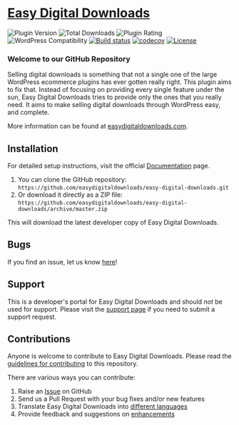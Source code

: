 # [Easy Digital Downloads](https://easydigitaldownloads.com) #

![Plugin Version](https://img.shields.io/wordpress/plugin/v/easy-digital-downloads.svg?maxAge=172800) ![Total Downloads](https://img.shields.io/wordpress/plugin/dt/easy-digital-downloads.svg?maxAge=172800) ![Plugin Rating](https://img.shields.io/wordpress/plugin/r/easy-digital-downloads.svg?maxAge=172800) ![WordPress Compatibility](https://img.shields.io/wordpress/v/easy-digital-downloads.svg?maxAge=172800) [![Build status](https://badge.buildkite.com/e318e1649f3a28f4029272231b926126d5664837d575cd507a.svg?branch=main)](https://buildkite.com/sandhills-development-llc/easy-digital-downloads?branch=main) [![codecov](https://codecov.io/gh/awesomemotive/easy-digital-downloads-pro/graph/badge.svg?token=1GO25ZU8XC)](https://codecov.io/gh/awesomemotive/easy-digital-downloads-pro) [![License](https://img.shields.io/badge/license-GPL--2.0%2B-blue.svg)](https://github.com/easydigitaldownloads/easy-digital-downloads/blob/master/license.txt)

### Welcome to our GitHub Repository

Selling digital downloads is something that not a single one of the large WordPress ecommerce plugins has ever gotten really right. This plugin aims to fix that. Instead of focusing on providing every single feature under the sun, Easy Digital Downloads tries to provide only the ones that you really need. It aims to make selling digital downloads through WordPress easy, and complete.

More information can be found at [easydigitaldownloads.com](https://easydigitaldownloads.com/).

## Installation ##

For detailed setup instructions, visit the official [Documentation](https://easydigitaldownloads.com/documentation/) page.

1. You can clone the GitHub repository: `https://github.com/easydigitaldownloads/easy-digital-downloads.git`
2. Or download it directly as a ZIP file: `https://github.com/easydigitaldownloads/easy-digital-downloads/archive/master.zip`

This will download the latest developer copy of Easy Digital Downloads.

## Bugs ##
If you find an issue, let us know [here](https://github.com/easydigitaldownloads/easy-digital-downloads/issues?state=open)!

## Support ##
This is a developer's portal for Easy Digital Downloads and should _not_ be used for support. Please visit the [support page](https://easydigitaldownloads.com/support) if you need to submit a support request.

## Contributions ##
Anyone is welcome to contribute to Easy Digital Downloads. Please read the [guidelines for contributing](https://github.com/easydigitaldownloads/easy-digital-downloads/blob/master/CONTRIBUTING.md) to this repository.

There are various ways you can contribute:

1. Raise an [Issue](https://github.com/easydigitaldownloads/easy-digital-downloads/issues) on GitHub
2. Send us a Pull Request with your bug fixes and/or new features
3. Translate Easy Digital Downloads into [different languages](https://translate.wordpress.org/projects/wp-plugins/easy-digital-downloads/)
4. Provide feedback and suggestions on [enhancements](https://github.com/easydigitaldownloads/easy-digital-downloads/issues?direction=desc&labels=Enhancement&page=1&sort=created&state=open)
